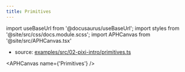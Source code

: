 ```yaml
---
title: Primitives
---
```


import useBaseUrl from '@docusaurus/useBaseUrl';
import styles from '@site/src/css/docs.module.scss';
import APHCanvas from '@site/src/APHCanvas.tsx'

- source: [examples/src/02-pixi-intro/primitives.ts](https://github.com/APHGames/examples/blob/main/src/02-pixi-intro/primitives.ts)


<APHCanvas name={'Primitives'} />

